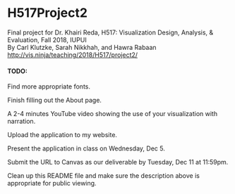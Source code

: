 # H517Project2
Final project for Dr. Khairi Reda, H517: Visualization Design, Analysis, & Evaluation, Fall 2018, IUPUI  
By Carl Klutzke, Sarah Nikkhah, and Hawra Rabaan  
http://vis.ninja/teaching/2018/H517/project2/




#### TODO:
Find more appropriate fonts.

Finish filling out the About page.

A 2-4 minutes YouTube video showing the use of your visualization with narration.

Upload the application to my website.

Present the application in class on Wednesday, Dec 5.

Submit the URL to Canvas as our deliverable by Tuesday, Dec 11 at 11:59pm.

Clean up this README file and make sure the description above is appropriate for public viewing.
